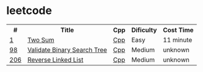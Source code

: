 # leetcode
<table>
 <tr>
  <th>#</th>
  <th>Title</th>
  <th>Cpp</th>
  <th>Dificulty</th>
  <th>Cost Time</th>
 </tr>
 
 <tr>
  <td><a href="https://github.com/eva0717/leetcode/tree/main/1.%20Two%20Sum">1</a></td>
  <td><a href="https://leetcode.com/problems/two-sum/">Two Sum</a></td>
  <td><a href="https://github.com/eva0717/leetcode/blob/d2068f3e1d95ed810a656d3ae466b4f3fa430aed/1.%20Two%20Sum/twoSum.cpp">Cpp</a></td>
  <td>Easy</td>
  <td>11 minute</td>
 </tr>
 
 <tr>
  <td><a href="https://github.com/eva0717/leetcode/tree/main/98.%20Validate%20Binary%20Search">98</a></td>
  <td><a href="https://leetcode.com/problems/validate-binary-search-tree/">Validate Binary Search Tree</a></td>
  <td><a href="https://github.com/eva0717/leetcode/blob/main/98.%20Validate%20Binary%20Search/validateBinarySearchTree.cpp">Cpp</a></td>
  <td>Medium</td>
  <td>unknown</td>
 </tr>
 
 <tr>
  <td><a href="leetcode/206. Reverse Linked List at main · eva0717/leetcode (github.com)">206</a></td>
  <td><a href="https://leetcode.com/problems/reverse-linked-list/">Reverse Linked List</a></td>
  <td><a href="[leetcode/reverseLinkedList.cpp at main · eva0717/leetcode (github.com)](https://github.com/eva0717/leetcode/blob/1385c7716cb70a2ea447a28565bae26d75a8515e/206.%20Reverse%20Linked%20List/reverseLinkedList.cpp)">Cpp</a></td>
  <td>Medium</td>
  <td>unknown</td>
 </tr>
</table>
